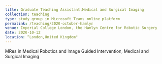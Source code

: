 ```yaml
---
title: Graduate Teaching Assistant,Medical and Surgical Imaging 
collection: teaching
type: study group in Microsoft Teams online platform
permalink: /teaching/2020-october-hamlyn
venue: Imperial College London, the Hamlyn Centre for Robotic Surgery 
date: 2020-10-12
location: “London,United Kingdom"
---
```


MRes in Medical Robotics and Image Guided Intervention, Medical and Surgical Imaging